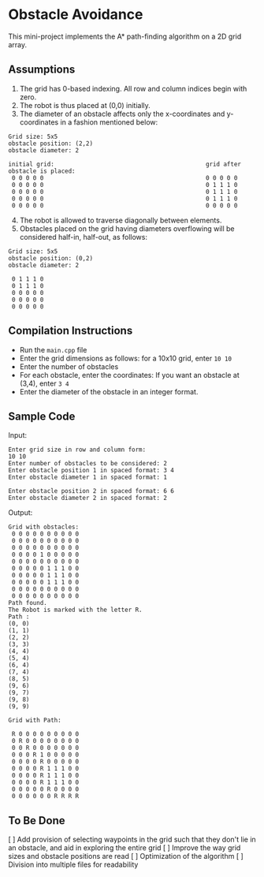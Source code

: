 # Obstacle Avoidance
This mini-project implements the A* path-finding algorithm on a 2D grid array.

## Assumptions

1. The grid has 0-based indexing. All row and column indices begin with zero.
2. The robot is thus placed at (0,0) initially.
3. The diameter of an obstacle affects only the x-coordinates and y-coordinates in a fashion mentioned below:

```
Grid size: 5x5
obstacle position: (2,2)
obstacle diameter: 2

initial grid:                                           grid after obstacle is placed:
 0 0 0 0 0                                              0 0 0 0 0 
 0 0 0 0 0                                              0 1 1 1 0 
 0 0 0 0 0                                              0 1 1 1 0 
 0 0 0 0 0                                              0 1 1 1 0 
 0 0 0 0 0                                              0 0 0 0 0

```
4. The robot is allowed to traverse diagonally between elements.
5. Obstacles placed on the grid having diameters overflowing will be considered half-in, half-out, as follows:
```
Grid size: 5x5
obstacle position: (0,2)
obstacle diameter: 2
 
 0 1 1 1 0
 0 1 1 1 0
 0 0 0 0 0
 0 0 0 0 0
 0 0 0 0 0

```

## Compilation Instructions
- Run the ```main.cpp``` file
- Enter the grid dimensions as follows: for a 10x10 grid, enter ```10 10```
- Enter the number of obstacles
- For each obstacle, enter the coordinates: If you want an obstacle at (3,4), enter ```3 4```
- Enter the diameter of the obstacle in an integer format.

## Sample Code
Input:
```
Enter grid size in row and column form: 
10 10
Enter number of obstacles to be considered: 2
Enter obstacle position 1 in spaced format: 3 4
Enter obstacle diameter 1 in spaced format: 1

Enter obstacle position 2 in spaced format: 6 6
Enter obstacle diameter 2 in spaced format: 2
```
Output:
```
Grid with obstacles: 
 0 0 0 0 0 0 0 0 0 0
 0 0 0 0 0 0 0 0 0 0
 0 0 0 0 0 0 0 0 0 0
 0 0 0 0 1 0 0 0 0 0
 0 0 0 0 0 0 0 0 0 0
 0 0 0 0 0 1 1 1 0 0
 0 0 0 0 0 1 1 1 0 0
 0 0 0 0 0 1 1 1 0 0
 0 0 0 0 0 0 0 0 0 0
 0 0 0 0 0 0 0 0 0 0
Path found.
The Robot is marked with the letter R. 
Path : 
(0, 0)
(1, 1)
(2, 2)
(3, 3)
(4, 4)
(5, 4)
(6, 4)
(7, 4)
(8, 5)
(9, 6)
(9, 7)
(9, 8)
(9, 9)

Grid with Path: 

 R 0 0 0 0 0 0 0 0 0
 0 R 0 0 0 0 0 0 0 0
 0 0 R 0 0 0 0 0 0 0
 0 0 0 R 1 0 0 0 0 0
 0 0 0 0 R 0 0 0 0 0
 0 0 0 0 R 1 1 1 0 0
 0 0 0 0 R 1 1 1 0 0
 0 0 0 0 R 1 1 1 0 0
 0 0 0 0 0 R 0 0 0 0
 0 0 0 0 0 0 R R R R 
 ```

## To Be Done
[ ] Add provision of selecting waypoints in the grid such that they don't lie in an obstacle, and aid in exploring the entire grid
[ ] Improve the way grid sizes and obstacle positions are read
[ ] Optimization of the algorithm
[ ] Division into multiple files for readability
